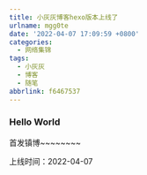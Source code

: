 ```yaml
---
title: 小灰灰博客hexo版本上线了
urlname: mgg0te
date: '2022-04-07 17:09:59 +0800'
categories:
  - 网络集锦
tags:
  - 小灰灰
  - 博客
  - 随笔
abbrlink: f6467537
---
```


### Hello World

首发镇博~~~~~~~~

上线时间：2022-04-07

